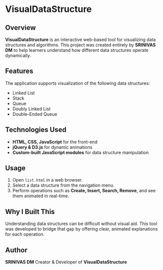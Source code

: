 # VisualDataStructure

## Overview
**VisualDataStructure** is an interactive web-based tool for visualizing data structures and algorithms. This project was created entirely by **SRINIVAS DM** to help learners understand how different data structures operate dynamically.

## Features
The application supports visualization of the following data structures:
- Linked List
- Stack
- Queue
- Doubly Linked List
- Double-Ended Queue 

## Technologies Used
- **HTML, CSS, JavaScript** for the front-end
- **jQuery & D3.js** for dynamic animations
- **Custom-built JavaScript modules** for data structure manipulation

## Usage
1. Open `list.html` in a web browser.
3. Select a data structure from the navigation menu.
4. Perform operations such as **Create, Insert, Search, Remove**, and see them animated in real-time.

## Why I Built This
Understanding data structures can be difficult without visual aid. This tool was developed to bridge that gap by offering clear, animated explanations for each operation.

## Author
**SRINIVAS DM**
Creator & Developer of **VisualDataStructure**  
